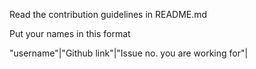 Read the contribution guidelines in README.md

Put your names in this format

"username"|"Github link"|"Issue no. you are working for"|
